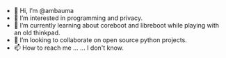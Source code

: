 - 👋 Hi, I’m @ambauma
- 👀 I’m interested in programming and privacy.
- 🌱 I’m currently learning about coreboot and libreboot while playing with an old thinkpad.
- 💞️ I’m looking to collaborate on open source python projects.
- 📫 How to reach me ... ... I don't know.

<!---
ambauma/ambauma is a ✨ special ✨ repository because its `README.md` (this file) appears on your GitHub profile.
You can click the Preview link to take a look at your changes.
--->
